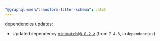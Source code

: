 ```yaml
---
"@graphql-mesh/transform-filter-schema": patch
---
```

dependencies updates:
  - Updated dependency [`minimatch@8.0.2` ↗︎](https://www.npmjs.com/package/minimatch/v/8.0.2) (from `7.4.3`, in `dependencies`)
